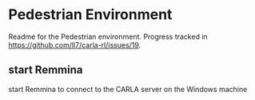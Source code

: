 # Pedestrian Environment

Readme for the Pedestrian environment. Progress tracked in <https://github.com/ll7/carla-rl/issues/19>.

## start Remmina 

start Remmina to connect to the CARLA server on the Windows machine

